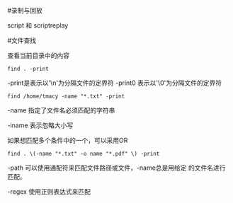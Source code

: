 #录制与回放

script 和 scriptreplay

#文件查找

查看当前目录中的内容

`find . -print`

-print是表示以'\n'为分隔文件的定界符
-print0 表示以'\0'为分隔文件的定界符

`find /home/tmacy -name "*.txt" -print`

-name 指定了文件名必须匹配的字符串

-iname 表示忽略大小写

如果想匹配多个条件中的一个，可以采用OR

`find . \(-name "*.txt" -o name "*.pdf" \) -print`

-path 可以使用通配符来匹配文件路径或文件，-name总是用给定
的文件名进行匹配。

-regex 使用正则表达式来匹配


